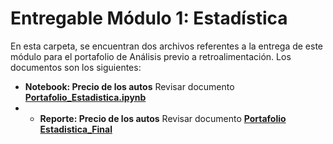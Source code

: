 # Entregable Módulo 1: Estadística
En esta carpeta, se encuentran dos archivos referentes a la entrega de este módulo para el portafolio de Análisis previo a retroalimentación. Los documentos son los siguientes: 

 * **Notebook: Precio de los autos** Revisar documento [**Portafolio_Estadistica.ipynb**](https://github.com/sofireyesm1/Portafolio_Analisis/blob/main/retro/M1_Statistics/Portafolio_Estadistica.ipynb)
 *  * **Reporte: Precio de los autos** Revisar documento [**Portafolio Estadistica_Final**](https://github.com/sofireyesm1/Portafolio_Analisis/blob/main/retro/M1_Statistics/A00831314_EntregableEstadistica.pdf)
